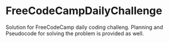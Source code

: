 # FreeCodeCampDailyChallenge
Solution for FreeCodeCamp daily coding challeng. Planning and Pseudocode for solving the problem is provided as well.
